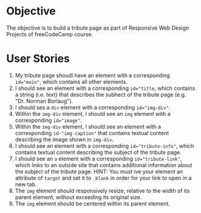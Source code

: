 # Objective
The objective is to build a tribute page as part of Responsive Web Design Projects of freeCodeCamp course.

# User Stories
1. My tribute page shoudl have an element with a corresponding `id="main"`, which contains all other elements.
2. I should see an element with a corresponding `id="title`, which contains a string (i.e. text) that describes the subhect of the tribute page (e.g. "Dr. Norman Borlaug").
3. I should ses a `div` element with a corresponding `id="img-div"`.
4. Within the `img-div` element, I should see an `img` element with a corresponding `id="image"`.
5. Within the `img-div` element, I should see an element with a corresponding `id-"img-caption"` that contains textual content describing the image shown in `img-div`.
6. I should see an element with a corresponding `id="tribute-info"`, which contains textual content describing the subject of the tribute page.
7. I should see an `a` element with a corresponding `id="tribute-link"`, which links to an outside site that contains additional information about the subject of the tribute page. HINT: You must ive your element an attribute of `target` and set it to `_blank` in order for your link to open in a new tab.
8. The `img` element should responsively resize, relative to the width of its parent element, without exceeding its original size.
9. The `img` element should be centered within its parent element.